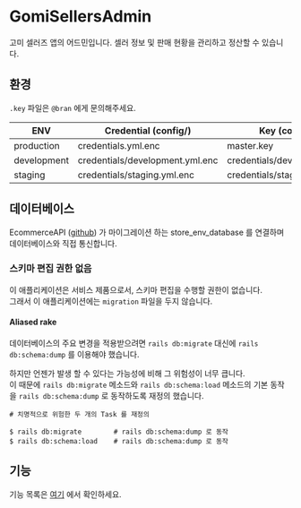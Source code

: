 # GomiSellersAdmin
고미 셀러즈 앱의 어드민입니다. 셀러 정보 및 판매 현황을 관리하고 정산할 수 있습니다.

## 환경
`.key` 파일은 `@bran` 에게 문의해주세요.

ENV | Credential (config/) | Key (config/) 
--- | --- | ---
production | credentials.yml.enc | master.key
development | credentials/development.yml.enc | credentials/development.key
staging | credentials/staging.yml.enc | credentials/staging.key

## 데이터베이스
EcommerceAPI ([github](https://github.com/gomicorp/EcommerceAPI)) 가 마이그레이션 하는 store_env_database 를 연결하며 데이터베이스와 직접 통신합니다.

### 스키마 편집 권한 없음
이 애플리케이션은 서비스 제품으로서, 스키마 편집을 수행할 권한이 없습니다.  
그래서 이 애플리케이션에는 `migration` 파일을 두지 않습니다.

#### Aliased rake
데이터베이스의 주요 변경을 적용받으려면 `rails db:migrate` 대신에 `rails db:schema:dump` 를 이용해야 했습니다.

하지만 언젠가 발생 할 수 있다는 가능성에 비해 그 위험성이 너무 큽니다.  
이 때문에 `rails db:migrate` 메소드와 `rails db:schema:load` 메소드의 기본 동작을 `rails db:schema:dump` 로 동작하도록 재정의 했습니다.

```
# 치명적으로 위험한 두 개의 Task 를 재정의 

$ rails db:migrate        # rails db:schema:dump 로 동작 
$ rails db:schema:load    # rails db:schema:dump 로 동작
```

## 기능

기능 목록은 [여기](https://github.com/gomicorp/GomiSellersAdmin/tree/master/documents/features) 에서 확인하세요.
